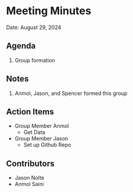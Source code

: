 
# Meeting Minutes
Date: August 29, 2024

## Agenda
1. Group formation

## Notes
1. Anmol, Jason, and Spencer formed this group

## Action Items
* Group Member Anmol
    * Get Data
* Group Member Jason
    * Set up Github Repo

## Contributors
* Jason Nolte
* Anmol Saini
